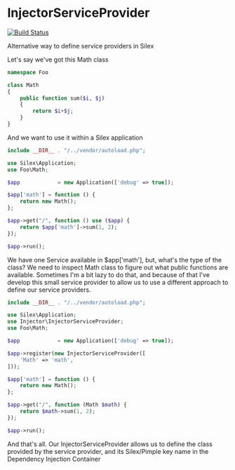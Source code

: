 InjectorServiceProvider
======
[![Build Status](https://travis-ci.org/gonzalo123/injector.svg)](https://travis-ci.org/gonzalo123/injector)

Alternative way to define service providers in Silex


Let's say we've got this Math class
```php
namespace Foo

class Math
{
    public function sum($i, $j)
    {
        return $i+$j;
    }
}
```

And we want to use it within a Silex application

```php
include __DIR__ . "/../vendor/autoload.php";

use Silex\Application;
use Foo\Math;

$app            = new Application(['debug' => true]);

$app['math'] = function () {
    return new Math();
};

$app->get("/", function () use ($app) {
    return $app['math']->sum(1, 2);
});

$app->run();
```

We have one Service available in $app['math'], but, what's the type of the class? We need to inspect Math class to figure out what public functions are available.
Sometimes I'm a bit lazy to do that, and because of that I've develop this small service provider to allow us to use a different approach to define our service providers.

```php
include __DIR__ . "/../vendor/autoload.php";

use Silex\Application;
use Injector\InjectorServiceProvider;
use Foo\Math;

$app            = new Application(['debug' => true]);

$app->register(new InjectorServiceProvider([
    'Math' => 'math',
]));

$app['math'] = function () {
    return new Math();
};

$app->get("/", function (Math $math) {
    return $math->sum(1, 2);
});

$app->run();
```

And that's all. Our  InjectorServiceProvider allows us to define the class provided by the service provider, and its Silex/Pimple key name in the Dependency Injection Container